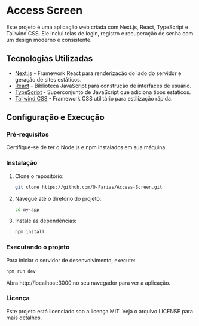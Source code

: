 # Access Screen

Este projeto é uma aplicação web criada com Next.js, React, TypeScript e Tailwind CSS. Ele inclui telas de login, registro e recuperação de senha com um design moderno e consistente.

## Tecnologias Utilizadas

- [Next.js](https://nextjs.org/) - Framework React para renderização do lado do servidor e geração de sites estáticos.
- [React](https://reactjs.org/) - Biblioteca JavaScript para construção de interfaces de usuário.
- [TypeScript](https://www.typescriptlang.org/) - Superconjunto de JavaScript que adiciona tipos estáticos.
- [Tailwind CSS](https://tailwindcss.com/) - Framework CSS utilitário para estilização rápida.

## Configuração e Execução

### Pré-requisitos

Certifique-se de ter o Node.js e npm instalados em sua máquina.

### Instalação

1. Clone o repositório:

   ```bash
   git clone https://github.com/O-Farias/Access-Screen.git
   ```

2. Navegue até o diretório do projeto:

   ```bash
   cd my-app
   ```

3. Instale as dependências:

   ```bash
   npm install
   ```

### Executando o projeto

Para iniciar o servidor de desenvolvimento, execute:

```bash
npm run dev
```

Abra http://localhost:3000 no seu navegador para ver a aplicação.

### Licença

Este projeto está licenciado sob a licença MIT. Veja o arquivo LICENSE para mais detalhes.
